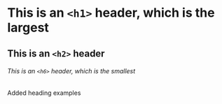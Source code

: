 # This is an `<h1>` header, which is the largest

## This is an `<h2>` header

###### This is an `<h6>` header, which is the smallest



















Added heading examples
